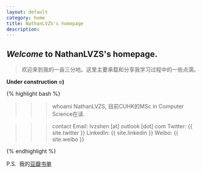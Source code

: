 ```yaml
---
layout: default
category: home
title: NathanLVZS's homepage
description: 
---
```


<section class="about-me inner">

<h1>
  <span class="hello">
    <em>Welcome</em> to <strong>NathanLVZS</strong>'s homepage.
  </span>
</h1>

<blockquote>
<p>
  欢迎来到我的一亩三分地。这里主要承载和分享我学习过程中的一些点滴。
</p>
</blockquote>

<p>
  <strong>Under construction =)</strong>
</p>

<!-- <p>
  可以通过邮箱联系我，邮箱地址是<a href="mailto:{{ site.author.email }}">lvzshen [at] outlook [dot] com</a>。欢迎关注我的<a href="{{ site.twitter }}" title="Connect with me on Twitter">Twitter</a>，<a href="{{ site.linkedin }}" title="Connect with me on LinkedIn">LinkedIn</a>和<a href="{{ site.weibo }}" title="Connect with me on Weibo">Weibo</a>。
</p> -->

<div class="post">

{% highlight bash %}

>>> whoami
NathanLVZS, 目前CUHK的MSc in Computer Science在读.

>>> contact
Email: lvzshen [at] outlook [dot] com
Twitter: {{ site.twitter }}
LinkedIn: {{ site.linkedin }}
Weibo: {{ site.weibo }}

{% endhighlight %}

</div>

<p>
  P.S.&nbsp;&nbsp;我的<a href="/stuff/books.html">豆瓣书单</a>
</p>
  
</section>


